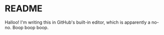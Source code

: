 # README #
Halloo!  I'm writing this in GitHub's built-in editor, which is apparently a no-no.  Boop boop boop.
